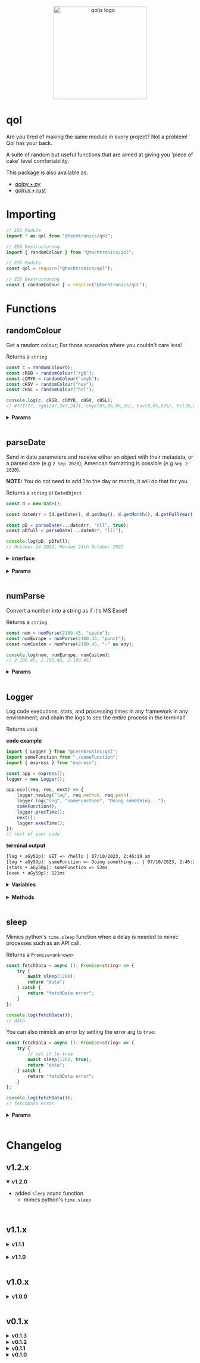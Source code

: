 <p align="center">
    <img src="https://drive.google.com/uc?id=1WYEiPnhOGXQdMsF7L0sFRNDlVvtKOobz" alt="qoljs logo" width="250" height="250" />
</p>

# qol

Are you tired of making the same module in every project? Not a problem! Qol has your back.

A suite of random but useful functions that are aimed at giving you 'piece of cake' level comfortability.

This package is also available as:

- [qolpy • py](https://pypi.org/project/qolpy)
- [qolrus • rust](https://crates.io/crates/qolrus)

# Importing

```javascript
// ES6 Module
import * as qol from "@techtronics/qol";

// ES6 Destructuring
import { randomColour } from "@techtronics/qol";

// ES5 Module
const qol = require("@techtronics/qol");

// ES5 Destructuring
const { randomColour } = require("@techtronics/qol");
```

# Functions

## randomColour

Get a random colour; For those scenarios where you couldn't care less!

Returns a `string`

```javascript
const c = randomColour();
const cRGB = randomColour("rgb");
const cCMYK = randomColour("cmyk");
const cHSV = randomColour("hsv");
const cHSL = randomColour("hsl");

console.log(c, cRGB, cCMYK, cHSV, cHSL);
// #f7f7f7, rgb(247,247,247), cmyk(0%,0%,0%,3%), hsv(0,0%,97%), hsl(0,0%,97%)
```

<details>
<summary><strong>Params</strong></summary>

| Parameter | Default Setting | Required? | Definition                                 | Options                            |
| --------- | --------------- | --------- | ------------------------------------------ | ---------------------------------- |
| setting   | `hex`           | No        | The type of colour you would like returned | `hex`, `rgb`, `cmyk`, `hsv`, `hsl` |

</details>
<br />

## parseDate

Send in date parameters and receive either an object with their metadata, or a parsed date (e.g `2 Sep 2020`); American formatting is possible (e.g `Sep 2 2020`).

**NOTE:** You do not need to add 1 to the day or month, it will do that for you.

Returns a `string` or `DateObject`

```javascript
const d = new Date();

const dateArr = [d.getDate(), d.getDay(), d.getMonth(), d.getFullYear()];

const pD = parseDate(...dateArr, "nll", true);
const pDfull = parseDate(...dateArr, "lll");

console.log(pD, pDfull);
// October 24 2022, Monday 24th October 2022
```

<details>
<summary><strong>interface</strong></summary>

```ts
interface DateObject {
	day: {
		short: string;
		long: string;
		ordinalMonth: string;
		ordinalWeek: string;
		weekNumber: number;
		monthNumber: number;
	};
	month: {
		short: string;
		long: string;
		ordinal: string;
		number: number;
	};
	year: {
		short: number;
		long: number;
	};
}
```

</details>
<br />

<details>
<summary><strong>Params</strong></summary>

| Parameter | Default Setting | Required? | Definition                                                    | Options                                                                                                       |
| --------- | --------------- | --------- | ------------------------------------------------------------- | ------------------------------------------------------------------------------------------------------------- |
| monthDay  | `none`          | Yes       | The day of the month                                          | type `number`                                                                                                 |
| weekDay   | `none`          | Yes       | The day of the week                                           | type `number`                                                                                                 |
| month     | `none`          | Yes       | The numeric month                                             | type `number`                                                                                                 |
| year      | `none`          | Yes       | The full numeric year                                         | type `number`                                                                                                 |
| format    | `none`          | No        | The date format you would like                                | n = numeric, s = shorthand text, l = full text; `nns`, `nnl`, `sss`, `ssl`, `lll`, `nss`, `nsl`, `nls`, `nll` |
| american  | `false`         | No        | Whether or not you would like the format to be 'Americanised' | `true`, `false`                                                                                               |

</details>
<br />

## numParse

Convert a number into a string as if it's MS Excel!

Returns a `string`

```javascript
const num = numParse(2100.45, "space");
const numEurope = numParse(2100.45, "punct");
const numCustom = numParse(2100.45, "-" as any);

console.log(num, numEurope, numCustom);
// 2 100.45, 2.100,45, 2-100.45)
```

<details>
<summary><strong>Params</strong></summary>

| Parameter | Default Setting | Required? | Definition                       | Options                                                    |
| --------- | --------------- | --------- | -------------------------------- | ---------------------------------------------------------- |
| value     | `undefined`     | Yes       | The number you want to be parsed | `none`                                                     |
| setting   | `comma`         | No        | The delimiter for the number     | `space`, `comma`, `punct`, any other delimiter as a string |

</details>
<br />

## Logger

Log code executions, stats, and processing times in any framework in any environment; and chain the logs to see the entire process in the terminal!

Returns `void`

**code example**

```ts
import { Logger } from "@cerebrusinc/qol";
import someFunction from "./someFunction";
import { express } from "express";

const app = express();
logger = new Logger();

app.use((req, res, next) => {
	logger.newLog("log", req.method, req.path);
	logger.log("log", "someFunction", "Doing something...");
	someFunction();
	logger.procTime();
	next();
	logger.execTime();
});
// rest of your code
```

**terminal output**

```sh
[log • aGy5Op]: GET => /hello | 07/10/2023, 2:46:19 am
[log • aGy5Op]: someFunction => Doing something... | 07/10/2023, 2:46:20 am
[stats • aGy5Op]: someFunction => 53ms
[exec • aGy5Op]: 121ms
```

<details>
<summary><strong>Variables</strong></summary>

| Variable           | Default Setting | Required? | Definition                                                                    |
| ------------------ | --------------- | --------- | ----------------------------------------------------------------------------- |
| idLength           | `5`             | No        | A `number` that determines the length of the log id                           |
| americanDate       | `false`         | No        | A `boolean` that determines whether the `parseDate` output should be american |
| locale?            | `undefined`     | No        | A `Intl.LocalesArgument` that determines the time locale                      |
| timeFormatOptions? | `undefined`     | No        | A `Intl.DateTimeFormatOptions` that sets options for the time output          |

These can be set when initialising the `Logger` or dynamically. **NOTE** that you can initialise any of them as undefined through the constructor and it will set their default values, however, dynamically they will need a value of their type unless they can be undefined.

```ts
// Set the americanDate param through the constructor
const logger = new Logger(undefined, true);

// set the americanDate param dynamically
logger.americanDate = false;
```

</details>
<br />

<details>
<summary><strong>Methods</strong></summary>

| Method   | Type                                                                              | Details                                                                                       |
| -------- | --------------------------------------------------------------------------------- | --------------------------------------------------------------------------------------------- |
| newLog   | `(config: "stats" or "log" or "error", process: string, message: string) => void` | Create a new log chain; This will change the `log id`                                         |
| log      | `(config: "stats" or "log" or "error", process: string, message: string) => void` | Add a log to the log chain; This will not change the `log id`                                 |
| procTime | `() => void`                                                                      | Log the processing time between this call and the previous call to view their processing time |
| execTime | `() => void`                                                                      | View the entire execution time                                                                |

</details>
<br />

## sleep

Mimics python's `time.sleep` function when a delay is needed to mimic processes such as an API call.

Returns a `Promise<unknown>`

```ts
const fetchData = async (): Promise<string> => {
	try {
		await sleep(1200);
		return "data";
	} catch {
		return "fetchData error";
	}
};

console.log(fetchData());
// data
```

You can also mimick an error by setting the error arg to `true`:

```ts
const fetchData = async (): Promise<string> => {
	try {
		// set it to true
		await sleep(1200, true);
		return "data";
	} catch {
		return "fetchData error";
	}
};

console.log(fetchData());
// fetchData error
```

<details>
<summary><strong>Params</strong></summary>

| Parameter | Default Setting | Required? | Definition                       | Options                                                    |
| --------- | --------------- | --------- | -------------------------------- | ---------------------------------------------------------- |
| value     | `undefined`     | Yes       | The number you want to be parsed | `none`                                                     |
| setting   | `comma`         | No        | The delimiter for the number     | `space`, `comma`, `punct`, any other delimiter as a string |

</details>
<br />

# Changelog

## v1.2.x

<details open>
<summary><strong>v1.2.0</strong></summary>

- added `sleep` async function
  - mimcs python's `time.sleep`

</details>
<br />

## v1.1.x

<details>
<summary><strong>v1.1.1</strong></summary>

- added lib

</details>
<br />

<details>
<summary><strong>v1.1.0</strong></summary>

- `parseDate()` updates
  - Fixed incorrect return strings when format = `"nns"` or `"nls"`
- Added `Logger` class
- `numParse()` updates
  - Removed redundant code

</details>
<br />

## v1.0.x

<details>
<summary><strong>v1.0.0</strong></summary>

- `numParse()` updates; Breaking change
  - You can now send the value as a `string`
  - To use a custom seperator, you must declare it `as any`
  - The `setting` parameter is now options, it defaults to a comma
  - Parity with our python [qolpy](https://pypi.org/project/qolpy/) package
- Added icon to README

</details>
<br />

## v0.1.x

<details>
<summary><strong>v0.1.3</strong></summary>

- Fully added `numParse()`
  - Add delimiters to your numbers, ideal for frontend

</details>

<details>
<summary><strong>v0.1.2</strong></summary>

- Fully added `parseDate()`
  - Get date params (e.g long text version and numeric verison) in an object or a parsed date as text e.g '2 Sep 2020'
  - Can return in American format eg 'Sep 2 2020'
  - View the param options to see how many different types of date formats you can choose

</details>

<details>
<summary><strong>v0.1.1</strong></summary>

- Type hint updates
- README restructuring
- Source resturing
- Update to `randomColour()`
  - Get the colour as a hex, rgb, cmyk, hsv, or hsl string
- Parse date funtion (WIP)

</details>

<details>
<summary><strong>v0.1.0</strong></summary>

- Initial release
- Sentence casing, title casing, and abrreviations added and typed

</details>
